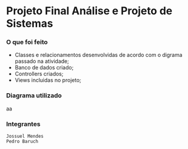 # Projeto Final Análise e Projeto de Sistemas

### O que foi feito

- Classes e relacionamentos desenvolvidas de acordo com o digrama passado na atividade;
- Banco de dados criado;
- Controllers criados;
- Views incluidas no projeto;

### Diagrama utilizado

<img href="https://uploaddeimagens.com.br/images/004/224/954/full/trabalho_final.png?1669920961">aa</img>

### Integrantes  
    Jossuel Mendes 
    Pedro Baruch
